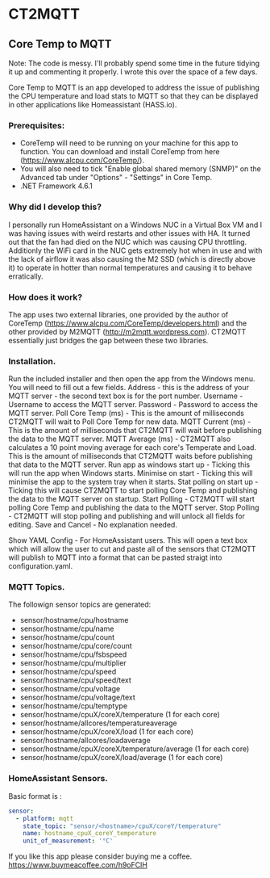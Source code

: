 # CT2MQTT
## Core Temp to MQTT

Note: The code is messy. I'll probably spend some time in the future tidying it up and commenting it properly.  I wrote this over the space of a few days.

Core Temp to MQTT is an app developed to address the issue of publishing the CPU temperature and load stats to MQTT so that they can be displayed in other applications like Homeassistant (HASS.io).

### Prerequisites:
- CoreTemp will need to be running on your machine for this app to function. You can download and install CoreTemp from here 
  (https://www.alcpu.com/CoreTemp/).  
- You will also need to tick "Enable global shared memory (SNMP)" on the Advanced tab under "Options" - "Settings" in Core Temp.
- .NET Framework  4.6.1

### Why did I develop this? 
I personally run HomeAssistant on a Windows NUC in a Virtual Box VM and I was having issues with weird restarts and other issues with HA.
It turned out that the fan had died on the NUC which was causing CPU throttling. Additionly the WiFi card in the NUC gets extremely hot when in use and with the lack of airflow it was also causing the M2 SSD (which is directly above it) to operate in hotter than normal temperatures and causing it to behave erratically.

### How does it work?
The app uses two external libraries, one provided by the author of CoreTemp (https://www.alcpu.com/CoreTemp/developers.html) and the other provided by M2MQTT (http://m2mqtt.wordpress.com).
CT2MQTT essentially just bridges the gap between these two libraries.

### Installation.
Run the included installer and then open the app from the Windows menu.
You will need to fill out a few fields.
Address                     - this is the address of your MQTT server -  the second text box is for the port number.
Username                    - Username to access the MQTT server.
Password                    - Password to access the MQTT server.
Poll Core Temp (ms)         - This is the amount of milliseconds CT2MQTT will wait to Poll Core Temp for new data.
MQTT Current (ms)           - This is the amount of milliseconds that CT2MQTT will wait before publishing the data to the MQTT server.
MQTT Average (ms)           - CT2MQTT also calculates a 10 point moving average for each core's Temperate and Load.   This is the amount                               of milliseconds that CT2MQTT waits before publishing that data to the MQTT server.
Run app as windows start up - Ticking this will run the app when Windows starts.
Minimise on start           - Ticking this will minimise the app to the system tray when it starts.
Stat polling on start up    - Ticking this will cause CT2MQTT to start polling Core Temp and publishing the data to the MQTT 
                              server on startup.
Start Polling               - CT2MQTT will start polling Core Temp and publishing the data to the MQTT server.
Stop Polling                - CT2MQTT will stop polling and publishing and will unlock all fields for editing.
Save and Cancel             - No explanation needed. 

Show YAML Config            - For HomeAssistant users.  This will open a text box which will allow the user to cut and paste all of the 
                              sensors that CT2MQTT will publish to MQTT into a format that can be pasted straigt into configuration.yaml.

### MQTT Topics.
The followign sensor topics are generated:
 - sensor/hostname/cpu/hostname
 - sensor/hostname/cpu/name
 - sensor/hostname/cpu/count
 - sensor/hostname/cpu/core/count
 - sensor/hostname/cpu/fsbspeed
 - sensor/hostname/cpu/multiplier
 - sensor/hostname/cpu/speed
 - sensor/hostname/cpu/speed/text
 - sensor/hostname/cpu/voltage
 - sensor/hostname/cpu/voltage/text
 - sensor/hostname/cpu/temptype
 - sensor/hostname/cpuX/coreX/temperature (1 for each core)
 - sensor/hostname/allcores/temperatureaverage
 - sensor/hostname/cpuX/coreX/load (1 for each core)
 - sensor/hostname/allcores/loadaverage 
 - sensor/hostname/cpuX/coreX/temperature/average (1 for each core)
 - sensor/hostname/cpuX/coreX/load/average (1 for each core)

### HomeAssistant Sensors.

Basic format is :

```yaml
sensor:
  - platform: mqtt
    state_topic: "sensor/<hostname>/cpuX/coreY/temperature"
    name: hostname_cpuX_coreY_temperature
    unit_of_measurement: '°C'
```

If you like this app please consider buying me a coffee.  
https://www.buymeacoffee.com/h9oFClH
